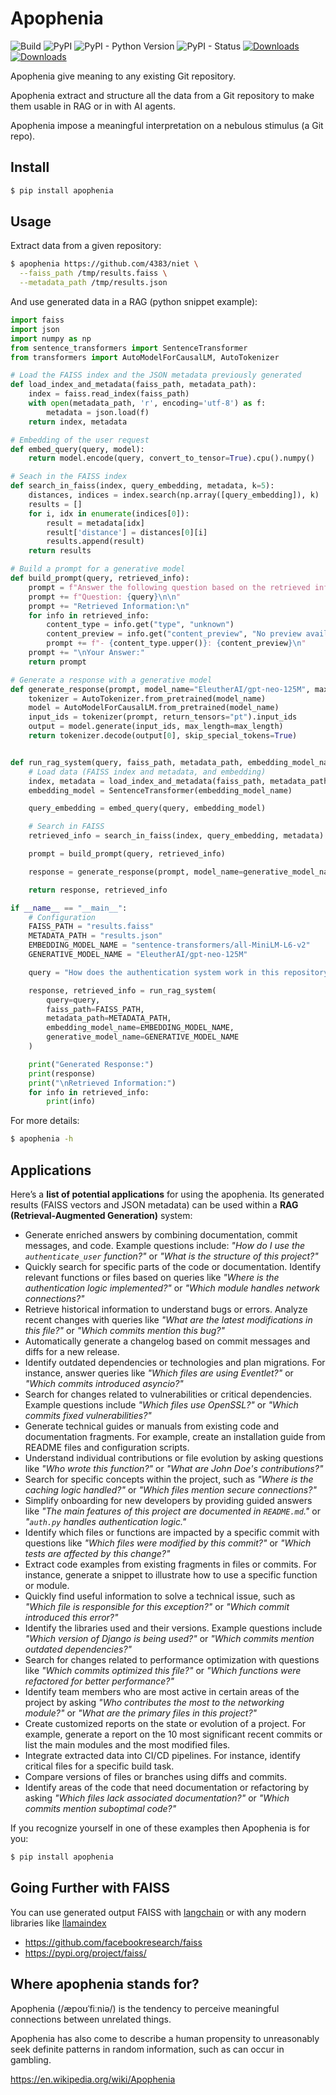 # Apophenia

![Build](https://github.com/4383/apophenia/actions/workflows/main.yml/badge.svg)
![PyPI](https://img.shields.io/pypi/v/apophenia.svg)
![PyPI - Python Version](https://img.shields.io/pypi/pyversions/apophenia.svg)
![PyPI - Status](https://img.shields.io/pypi/status/apophenia.svg)
[![Downloads](https://pepy.tech/badge/apophenia)](https://pepy.tech/project/apophenia)
[![Downloads](https://pepy.tech/badge/apophenia/month)](https://pepy.tech/project/apophenia/month)

Apophenia give meaning to any existing Git repository.

Apophenia extract and structure all the data from a Git repository to make
them usable in RAG or in with AI agents.

Apophenia impose a meaningful interpretation on a nebulous stimulus (a Git
repo).

## Install

```bash
$ pip install apophenia
```

## Usage

Extract data from a given repository:

```bash
$ apophenia https://github.com/4383/niet \
  --faiss_path /tmp/results.faiss \
  --metadata_path /tmp/results.json
```

And use generated data in a RAG (python snippet example):

```python
import faiss
import json
import numpy as np
from sentence_transformers import SentenceTransformer
from transformers import AutoModelForCausalLM, AutoTokenizer

# Load the FAISS index and the JSON metadata previously generated
def load_index_and_metadata(faiss_path, metadata_path):
    index = faiss.read_index(faiss_path)
    with open(metadata_path, 'r', encoding='utf-8') as f:
        metadata = json.load(f)
    return index, metadata

# Embedding of the user request
def embed_query(query, model):
    return model.encode(query, convert_to_tensor=True).cpu().numpy()

# Seach in the FAISS index
def search_in_faiss(index, query_embedding, metadata, k=5):
    distances, indices = index.search(np.array([query_embedding]), k)
    results = []
    for i, idx in enumerate(indices[0]):
        result = metadata[idx]
        result['distance'] = distances[0][i]
        results.append(result)
    return results

# Build a prompt for a generative model
def build_prompt(query, retrieved_info):
    prompt = f"Answer the following question based on the retrieved information:\n\n"
    prompt += f"Question: {query}\n\n"
    prompt += "Retrieved Information:\n"
    for info in retrieved_info:
        content_type = info.get("type", "unknown")
        content_preview = info.get("content_preview", "No preview available")
        prompt += f"- {content_type.upper()}: {content_preview}\n"
    prompt += "\nYour Answer:"
    return prompt

# Generate a response with a generative model
def generate_response(prompt, model_name="EleutherAI/gpt-neo-125M", max_length=200):
    tokenizer = AutoTokenizer.from_pretrained(model_name)
    model = AutoModelForCausalLM.from_pretrained(model_name)
    input_ids = tokenizer(prompt, return_tensors="pt").input_ids
    output = model.generate(input_ids, max_length=max_length)
    return tokenizer.decode(output[0], skip_special_tokens=True)


def run_rag_system(query, faiss_path, metadata_path, embedding_model_name, generative_model_name):
    # Load data (FAISS index and metadata, and embedding)
    index, metadata = load_index_and_metadata(faiss_path, metadata_path)
    embedding_model = SentenceTransformer(embedding_model_name)

    query_embedding = embed_query(query, embedding_model)

    # Search in FAISS
    retrieved_info = search_in_faiss(index, query_embedding, metadata)

    prompt = build_prompt(query, retrieved_info)

    response = generate_response(prompt, model_name=generative_model_name)

    return response, retrieved_info

if __name__ == "__main__":
    # Configuration
    FAISS_PATH = "results.faiss"
    METADATA_PATH = "results.json"
    EMBEDDING_MODEL_NAME = "sentence-transformers/all-MiniLM-L6-v2"
    GENERATIVE_MODEL_NAME = "EleutherAI/gpt-neo-125M"

    query = "How does the authentication system work in this repository?"

    response, retrieved_info = run_rag_system(
        query=query,
        faiss_path=FAISS_PATH,
        metadata_path=METADATA_PATH,
        embedding_model_name=EMBEDDING_MODEL_NAME,
        generative_model_name=GENERATIVE_MODEL_NAME
    )

    print("Generated Response:")
    print(response)
    print("\nRetrieved Information:")
    for info in retrieved_info:
        print(info)
```

For more details:

```bash
$ apophenia -h
```

## Applications

Here’s a **list of potential applications** for using the apophenia. Its
generated results (FAISS vectors and JSON metadata) can be used within a **RAG
(Retrieval-Augmented Generation)** system:

- Generate enriched answers by combining documentation, commit messages,
  and code. Example questions include: *"How do I use the `authenticate_user`
  function?"* or *"What is the structure of this project?"*
- Quickly search for specific parts of the code or documentation. Identify
  relevant functions or files based on queries like *"Where is the
  authentication logic implemented?"* or *"Which module handles network
  connections?"*
- Retrieve historical information to understand bugs or errors. Analyze recent
  changes with queries like *"What are the latest modifications in this
  file?"* or *"Which commits mention this bug?"*
- Automatically generate a changelog based on commit messages and diffs for a
  new release.
- Identify outdated dependencies or technologies and plan migrations. For
  instance, answer queries like *"Which files are using Eventlet?"* or
  *"Which commits introduced asyncio?"*
- Search for changes related to vulnerabilities or critical dependencies.
  Example questions include *"Which files use OpenSSL?"* or *"Which commits
  fixed vulnerabilities?"*
- Generate technical guides or manuals from existing code and documentation
  fragments. For example, create an installation guide from README files and
  configuration scripts.
- Understand individual contributions or file evolution by asking questions
  like *"Who wrote this function?"* or *"What are John Doe's contributions?"*
- Search for specific concepts within the project, such as *"Where is the
  caching logic handled?"* or *"Which files mention secure connections?"*
- Simplify onboarding for new developers by providing guided answers like
  *"The main features of this project are documented in `README.md`."* or
  *"`auth.py` handles authentication logic."*
- Identify which files or functions are impacted by a specific commit with
  questions like *"Which files were modified by this commit?"* or *"Which
  tests are affected by this change?"*
- Extract code examples from existing fragments in files or commits. For
  instance, generate a snippet to illustrate how to use a specific function or
  module.
- Quickly find useful information to solve a technical issue, such as
  *"Which file is responsible for this exception?"* or *"Which commit
  introduced this error?"*
- Identify the libraries used and their versions. Example questions include
  *"Which version of Django is being used?"* or *"Which commits mention
  outdated dependencies?"*
- Search for changes related to performance optimization with questions like
  *"Which commits optimized this file?"* or *"Which functions were refactored
  for better performance?"*
- Identify team members who are most active in certain areas of the project by
  asking *"Who contributes the most to the networking module?"* or *"What are
  the primary files in this project?"*
- Create customized reports on the state or evolution of a project. For
  example, generate a report on the 10 most significant recent commits or list
  the main modules and the most modified files.
- Integrate extracted data into CI/CD pipelines. For instance, identify
  critical files for a specific build task.
- Compare versions of files or branches using diffs and commits.
- Identify areas of the code that need documentation or refactoring by asking
  *"Which files lack associated documentation?"* or *"Which commits mention
  suboptimal code?"*

If you recognize yourself in one of these examples then Apophenia is for you:

```bash
$ pip install apophenia
```

## Going Further with FAISS

You can use generated output FAISS with [langchain](
https://python.langchain.com/docs/integrations/vectorstores/faiss/)
or with any modern libraries like [llamaindex](
https://docs.llamaindex.ai/en/stable/api_reference/storage/vector_store/faiss/)

- https://github.com/facebookresearch/faiss
- https://pypi.org/project/faiss/

## Where apophenia stands for?

Apophenia (/æpoʊˈfiːniə/) is the tendency to perceive meaningful connections
between unrelated things.

Apophenia has also come to describe a human propensity to unreasonably seek
definite patterns in random information, such as can occur in gambling.

https://en.wikipedia.org/wiki/Apophenia
